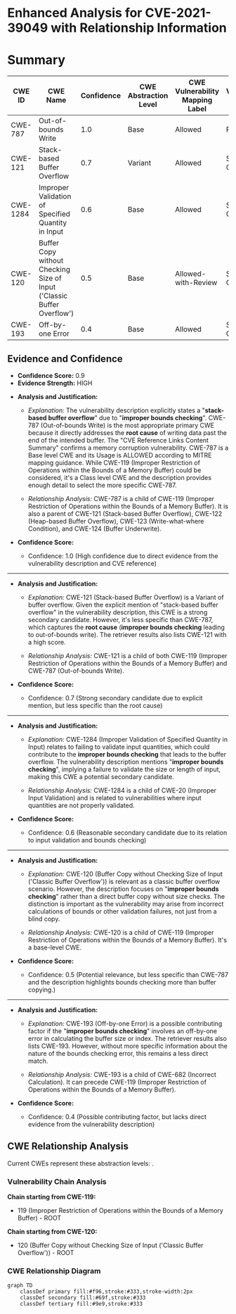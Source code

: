 # Enhanced Analysis for CVE-2021-39049 with Relationship Information

# Summary
| CWE ID | CWE Name | Confidence | CWE Abstraction Level | CWE Vulnerability Mapping Label | CWE-Vulnerability Mapping Notes |
|---|---|---|---|---|---|
| CWE-787 | Out-of-bounds Write | 1.0 | Base | Allowed | Primary CWE |
| CWE-121 | Stack-based Buffer Overflow | 0.7 | Variant | Allowed | Secondary Candidate |
| CWE-1284 | Improper Validation of Specified Quantity in Input | 0.6 | Base | Allowed | Secondary Candidate |
| CWE-120 | Buffer Copy without Checking Size of Input ('Classic Buffer Overflow') | 0.5 | Base | Allowed-with-Review | Secondary Candidate |
| CWE-193 | Off-by-one Error | 0.4 | Base | Allowed | Secondary Candidate |

## Evidence and Confidence

*   **Confidence Score:** 0.9
*   **Evidence Strength:** HIGH

- **Analysis and Justification:**  
  - *Explanation:* The vulnerability description explicitly states a "**stack-based buffer overflow**" due to "**improper bounds checking**". CWE-787 (Out-of-bounds Write) is the most appropriate primary CWE because it directly addresses the **root cause** of writing data past the end of the intended buffer. The "CVE Reference Links Content Summary" confirms a memory corruption vulnerability. CWE-787 is a Base level CWE and its Usage is ALLOWED according to MITRE mapping guidance. While CWE-119 (Improper Restriction of Operations within the Bounds of a Memory Buffer) could be considered, it's a Class level CWE and the description provides enough detail to select the more specific CWE-787.

  - *Relationship Analysis:* CWE-787 is a child of CWE-119 (Improper Restriction of Operations within the Bounds of a Memory Buffer). It is also a parent of CWE-121 (Stack-based Buffer Overflow), CWE-122 (Heap-based Buffer Overflow), CWE-123 (Write-what-where Condition), and CWE-124 (Buffer Underwrite).

- **Confidence Score:**
  - Confidence: 1.0 (High confidence due to direct evidence from the vulnerability description and CVE reference)

---

- **Analysis and Justification:**  
  - *Explanation:* CWE-121 (Stack-based Buffer Overflow) is a Variant of buffer overflow. Given the explicit mention of "stack-based buffer overflow" in the vulnerability description, this CWE is a strong secondary candidate. However, it's less specific than CWE-787, which captures the **root cause** (**improper bounds checking** leading to out-of-bounds write). The retriever results also lists CWE-121 with a high score.

  - *Relationship Analysis:* CWE-121 is a child of both CWE-119 (Improper Restriction of Operations within the Bounds of a Memory Buffer) and CWE-787 (Out-of-bounds Write).

- **Confidence Score:**
  - Confidence: 0.7 (Strong secondary candidate due to explicit mention, but less specific than the root cause)

---

- **Analysis and Justification:**  
  - *Explanation:* CWE-1284 (Improper Validation of Specified Quantity in Input) relates to failing to validate input quantities, which could contribute to the **improper bounds checking** that leads to the buffer overflow. The vulnerability description mentions "**improper bounds checking**", implying a failure to validate the size or length of input, making this CWE a potential secondary candidate.

  - *Relationship Analysis:* CWE-1284 is a child of CWE-20 (Improper Input Validation) and is related to vulnerabilities where input quantities are not properly validated.

- **Confidence Score:**
  - Confidence: 0.6 (Reasonable secondary candidate due to its relation to input validation and bounds checking)

---

- **Analysis and Justification:**  
  - *Explanation:* CWE-120 (Buffer Copy without Checking Size of Input ('Classic Buffer Overflow')) is relevant as a classic buffer overflow scenario. However, the description focuses on "**improper bounds checking**" rather than a direct buffer copy without size checks. The distinction is important as the vulnerability may arise from incorrect calculations of bounds or other validation failures, not just from a blind copy.

  - *Relationship Analysis:* CWE-120 is a child of CWE-119 (Improper Restriction of Operations within the Bounds of a Memory Buffer). It's a base-level CWE.

- **Confidence Score:**
  - Confidence: 0.5 (Potential relevance, but less specific than CWE-787 and the description highlights bounds checking more than buffer copying.)

---

- **Analysis and Justification:**  
  - *Explanation:* CWE-193 (Off-by-one Error) is a possible contributing factor if the "**improper bounds checking**" involves an off-by-one error in calculating the buffer size or index. The retriever results also lists CWE-193. However, without more specific information about the nature of the bounds checking error, this remains a less direct match.

  - *Relationship Analysis:* CWE-193 is a child of CWE-682 (Incorrect Calculation). It can precede CWE-119 (Improper Restriction of Operations within the Bounds of a Memory Buffer).

- **Confidence Score:**
  - Confidence: 0.4 (Possible contributing factor, but lacks direct evidence from the vulnerability description)


## CWE Relationship Analysis

Current CWEs represent these abstraction levels: .


### Vulnerability Chain Analysis

**Chain starting from CWE-119:**
- 119 (Improper Restriction of Operations within the Bounds of a Memory Buffer) - ROOT


**Chain starting from CWE-120:**
- 120 (Buffer Copy without Checking Size of Input ('Classic Buffer Overflow')) - ROOT



### CWE Relationship Diagram

```mermaid
graph TD
    classDef primary fill:#f96,stroke:#333,stroke-width:2px
    classDef secondary fill:#69f,stroke:#333
    classDef tertiary fill:#9e9,stroke:#333
```
